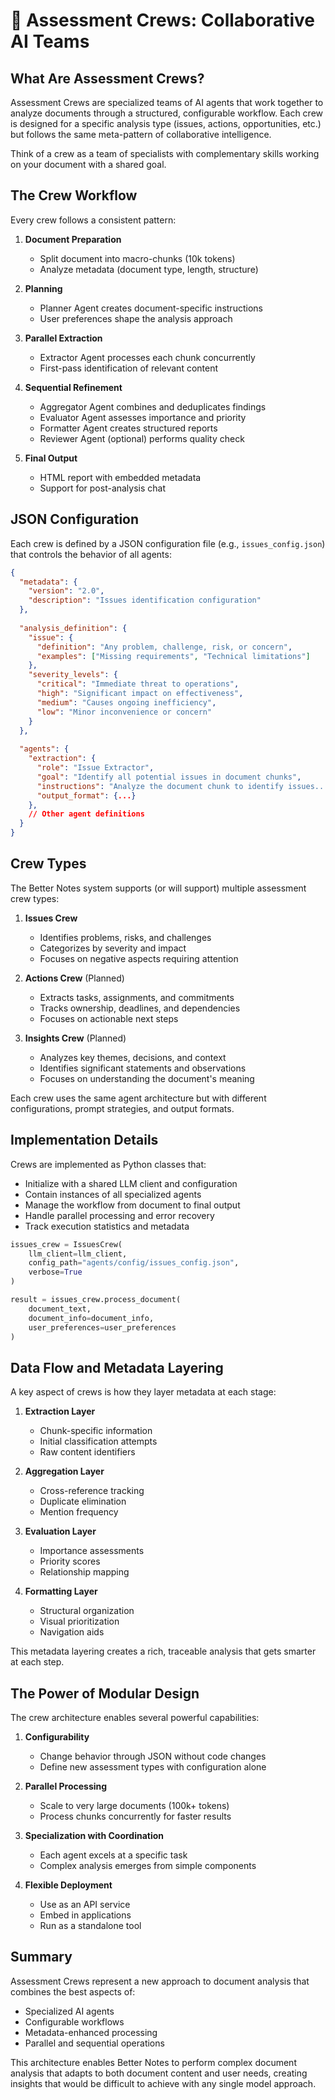 # 🤖 Assessment Crews: Collaborative AI Teams

## What Are Assessment Crews?

Assessment Crews are specialized teams of AI agents that work together to analyze documents through a structured, configurable workflow. Each crew is designed for a specific analysis type (issues, actions, opportunities, etc.) but follows the same meta-pattern of collaborative intelligence.

Think of a crew as a team of specialists with complementary skills working on your document with a shared goal.

## The Crew Workflow

Every crew follows a consistent pattern:

1. **Document Preparation**
   - Split document into macro-chunks (10k tokens)
   - Analyze metadata (document type, length, structure)

2. **Planning**
   - Planner Agent creates document-specific instructions
   - User preferences shape the analysis approach

3. **Parallel Extraction**
   - Extractor Agent processes each chunk concurrently
   - First-pass identification of relevant content

4. **Sequential Refinement**
   - Aggregator Agent combines and deduplicates findings
   - Evaluator Agent assesses importance and priority
   - Formatter Agent creates structured reports
   - Reviewer Agent (optional) performs quality check

5. **Final Output**
   - HTML report with embedded metadata
   - Support for post-analysis chat

## JSON Configuration

Each crew is defined by a JSON configuration file (e.g., `issues_config.json`) that controls the behavior of all agents:

```json
{
  "metadata": {
    "version": "2.0",
    "description": "Issues identification configuration"
  },
  
  "analysis_definition": {
    "issue": {
      "definition": "Any problem, challenge, risk, or concern",
      "examples": ["Missing requirements", "Technical limitations"]
    },
    "severity_levels": {
      "critical": "Immediate threat to operations",
      "high": "Significant impact on effectiveness",
      "medium": "Causes ongoing inefficiency",
      "low": "Minor inconvenience or concern"
    }
  },
  
  "agents": {
    "extraction": {
      "role": "Issue Extractor",
      "goal": "Identify all potential issues in document chunks",
      "instructions": "Analyze the document chunk to identify issues...",
      "output_format": {...}
    },
    // Other agent definitions
  }
}
```

## Crew Types

The Better Notes system supports (or will support) multiple assessment crew types:

1. **Issues Crew**
   - Identifies problems, risks, and challenges
   - Categorizes by severity and impact
   - Focuses on negative aspects requiring attention

2. **Actions Crew** (Planned)
   - Extracts tasks, assignments, and commitments
   - Tracks ownership, deadlines, and dependencies
   - Focuses on actionable next steps

3. **Insights Crew** (Planned)
   - Analyzes key themes, decisions, and context
   - Identifies significant statements and observations
   - Focuses on understanding the document's meaning

Each crew uses the same agent architecture but with different configurations, prompt strategies, and output formats.

## Implementation Details

Crews are implemented as Python classes that:
- Initialize with a shared LLM client and configuration
- Contain instances of all specialized agents
- Manage the workflow from document to final output
- Handle parallel processing and error recovery
- Track execution statistics and metadata

```python
issues_crew = IssuesCrew(
    llm_client=llm_client,
    config_path="agents/config/issues_config.json",
    verbose=True
)

result = issues_crew.process_document(
    document_text,
    document_info=document_info,
    user_preferences=user_preferences
)
```

## Data Flow and Metadata Layering

A key aspect of crews is how they layer metadata at each stage:

1. **Extraction Layer**
   - Chunk-specific information
   - Initial classification attempts
   - Raw content identifiers

2. **Aggregation Layer**
   - Cross-reference tracking
   - Duplicate elimination
   - Mention frequency

3. **Evaluation Layer**
   - Importance assessments
   - Priority scores
   - Relationship mapping

4. **Formatting Layer**
   - Structural organization
   - Visual prioritization
   - Navigation aids

This metadata layering creates a rich, traceable analysis that gets smarter at each step.

## The Power of Modular Design

The crew architecture enables several powerful capabilities:

1. **Configurability**
   - Change behavior through JSON without code changes
   - Define new assessment types with configuration alone

2. **Parallel Processing**
   - Scale to very large documents (100k+ tokens)
   - Process chunks concurrently for faster results

3. **Specialization with Coordination**
   - Each agent excels at a specific task
   - Complex analysis emerges from simple components

4. **Flexible Deployment**
   - Use as an API service
   - Embed in applications
   - Run as a standalone tool

## Summary

Assessment Crews represent a new approach to document analysis that combines the best aspects of:
- Specialized AI agents
- Configurable workflows
- Metadata-enhanced processing
- Parallel and sequential operations

This architecture enables Better Notes to perform complex document analysis that adapts to both document content and user needs, creating insights that would be difficult to achieve with any single model approach.